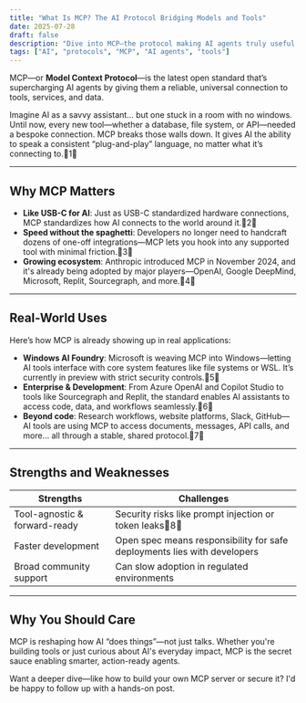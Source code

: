 ```yaml
---
title: "What Is MCP? The AI Protocol Bridging Models and Tools"
date: 2025-07-28
draft: false
description: "Dive into MCP—the protocol making AI agents truly useful by connecting them to tools, data and services."
tags: ["AI", "protocols", "MCP", "AI agents", "tools"]
---
```


MCP—or **Model Context Protocol**—is the latest open standard that’s supercharging AI agents by giving them a reliable, universal connection to tools, services, and data.

Imagine AI as a savvy assistant… but one stuck in a room with no windows. Until now, every new tool—whether a database, file system, or API—needed a bespoke connection. MCP breaks those walls down. It gives AI the ability to speak a consistent “plug-and-play” language, no matter what it’s connecting to.1

---

##  Why MCP Matters

- **Like USB-C for AI**: Just as USB-C standardized hardware connections, MCP standardizes how AI connects to the world around it.2  
- **Speed without the spaghetti**: Developers no longer need to handcraft dozens of one-off integrations—MCP lets you hook into any supported tool with minimal friction.3  
- **Growing ecosystem**: Anthropic introduced MCP in November 2024, and it's already being adopted by major players—OpenAI, Google DeepMind, Microsoft, Replit, Sourcegraph, and more.4  

---

##  Real-World Uses

Here’s how MCP is already showing up in real applications:

- **Windows AI Foundry**: Microsoft is weaving MCP into Windows—letting AI tools interface with core system features like file systems or WSL. It’s currently in preview with strict security controls.5  
- **Enterprise & Development**: From Azure OpenAI and Copilot Studio to tools like Sourcegraph and Replit, the standard enables AI assistants to access code, data, and workflows seamlessly.6  
- **Beyond code**: Research workflows, website platforms, Slack, GitHub—AI tools are using MCP to access documents, messages, API calls, and more… all through a stable, shared protocol.7  

---

##  Strengths and Weaknesses

|  Strengths                     |  Challenges                                  |
|-------------------------------|-----------------------------------------------|
| Tool-agnostic & forward-ready | Security risks like prompt injection or token leaks8 |
| Faster development            | Open spec means responsibility for safe deployments lies with developers |
| Broad community support       | Can slow adoption in regulated environments    |

---

##  Why You Should Care

MCP is reshaping how AI “does things”—not just talks. Whether you're building tools or just curious about AI's everyday impact, MCP is the secret sauce enabling smarter, action-ready agents.

Want a deeper dive—like how to build your own MCP server or secure it? I'd be happy to follow up with a hands-on post.